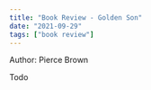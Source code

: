 ```yaml
---
title: "Book Review - Golden Son"
date: "2021-09-29"
tags: ["book review"]
---
```

Author: Pierce Brown

Todo
